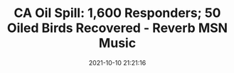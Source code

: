 ---
"title": "CA Oil Spill: 1,600 Responders; 50 Oiled Birds Recovered - Reverb MSN Music"
"date": "2021-10-10 21:21:16"
"feed_name": "GOOGLENEWSDRILLING"
"feed_website": "https://news.google.com/search?q=drilling%2Bincident&hl=en-US&gl=US&ceid=US:en"
"feed_rss": "https://news.google.com/rss/search?q=drilling%2Bincident&hl=en-US&gl=US&ceid=US:en"
"link": "https://www.msn.com/en-us/news/us/ca-oil-spill-1-600-responders-50-oiled-birds-recovered/ar-AAPlES3"
"source": "{'href': 'https://www.msn.com', 'title': 'Reverb MSN Music'}"
"file": "_posts/2021-1-1-19cc4984d190771153eb83e617d63a25dc10f360.md"
"accident": "1"
"drilling": "0"
"dead": "0"
"injured": "0"
"arrested": "0"
"place": "unknown place"
"where": "unknown site"
"causes": "unknown"
"place_uri": "unknown place"
---